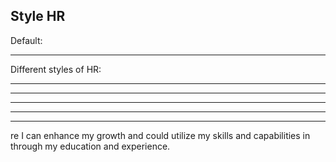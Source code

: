 <!DOCTYPE html>
<html>

<head>
<style>

hr.new1 {
  border-top: 1px solid red;
}


hr.new2 {
  border-top: 1px dashed red;
}





</style>
</head>
<body>

<h2>Style HR</h2>
<p>Default:</p>
<hr>
<p>Different styles of HR:</p>
<hr class="new1">
<hr class="new2">
<hr class="new3">
<hr class="new4">
<hr class="new5">

</body>
</html>




re I can enhance my growth and could utilize my skills and capabilities in through my education and experience.

<!--
**hayderazeem/hayderazeem** is a ✨ _special_ ✨ repository because its `README.md` (this file) appears on your GitHub profile.

Here are some ideas to get you started:

- 🔭 I’m currently working on ...
- 🌱 I’m currently learning ...
- 👯 I’m looking to collaborate on ...
- 🤔 I’m looking for help with ...
- 💬 Ask me about ...
- 📫 How to reach me: ...
- 😄 Pronouns: ...
- ⚡ Fun fact: ...
-->
